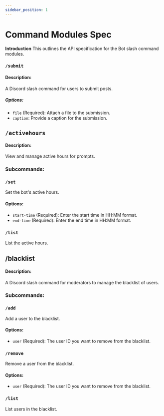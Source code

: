 ```yaml
---
sidebar_position: 1
---
```

Command Modules Spec
=============================

**Introduction**
This outlines the API specification for the Bot slash command modules.

### `/submit`

#### Description:

A Discord slash command for users to submit posts.

##### Options:

- `file` (Required): Attach a file to the submission.
- `caption`: Provide a caption for the submission.


## `/activehours`

#### Description:

View and manage active hours for prompts.

### Subcommands:

### `/set`

Set the bot's active hours.

#### Options:

- `start-time` (Required): Enter the start time in HH:MM format.
- `end-time` (Required): Enter the end time in HH:MM format.

### `/list`

List the active hours.

##  /blacklist
#### Description:
A Discord slash command for moderators to manage the blacklist of users.

### Subcommands:
###  `/add`
Add a user to the blacklist.

#### Options:
- `user` (Required): The user ID you want to remove from the blacklist.

###  `/remove`
Remove a user from the blacklist.

#### Options:
- `user` (Required): The user ID you want to remove from the blacklist.

### `/list`
List users in the blacklist.



